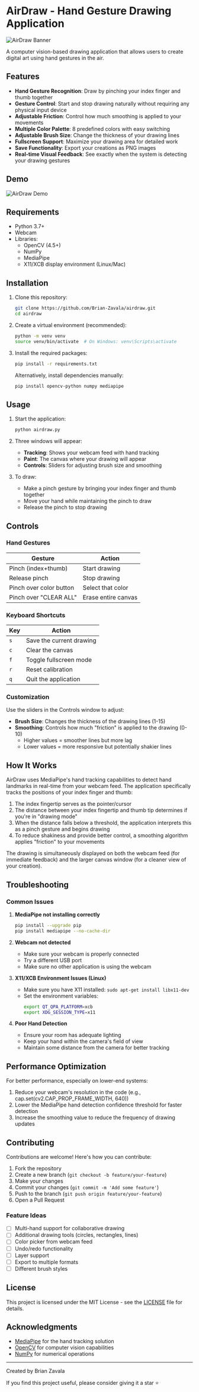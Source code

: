 # AirDraw - Hand Gesture Drawing Application

![AirDraw Banner](./assets/images/banner.svg)

A computer vision-based drawing application that allows users to create digital art using hand gestures in the air.

## Features

- **Hand Gesture Recognition**: Draw by pinching your index finger and thumb together
- **Gesture Control**: Start and stop drawing naturally without requiring any physical input device
- **Adjustable Friction**: Control how much smoothing is applied to your movements
- **Multiple Color Palette**: 8 predefined colors with easy switching
- **Adjustable Brush Size**: Change the thickness of your drawing lines
- **Fullscreen Support**: Maximize your drawing area for detailed work
- **Save Functionality**: Export your creations as PNG images
- **Real-time Visual Feedback**: See exactly when the system is detecting your drawing gestures

## Demo

![AirDraw Demo](https://via.placeholder.com/640x360/0a0a0a/FFFFFF?text=Demo+Video)

## Requirements

- Python 3.7+
- Webcam
- Libraries:
  - OpenCV (4.5+)
  - NumPy
  - MediaPipe
  - X11/XCB display environment (Linux/Mac)

## Installation

1. Clone this repository:
   ```bash
   git clone https://github.com/Brian-Zavala/airdraw.git
   cd airdraw
   ```

2. Create a virtual environment (recommended):
   ```bash
   python -m venv venv
   source venv/bin/activate  # On Windows: venv\Scripts\activate
   ```

3. Install the required packages:
   ```bash
   pip install -r requirements.txt
   ```
   
   Alternatively, install dependencies manually:
   ```bash
   pip install opencv-python numpy mediapipe
   ```

## Usage

1. Start the application:
   ```bash
   python airdraw.py
   ```

2. Three windows will appear:
   - **Tracking**: Shows your webcam feed with hand tracking
   - **Paint**: The canvas where your drawing will appear
   - **Controls**: Sliders for adjusting brush size and smoothing

3. To draw:
   - Make a pinch gesture by bringing your index finger and thumb together
   - Move your hand while maintaining the pinch to draw
   - Release the pinch to stop drawing

## Controls

### Hand Gestures

| Gesture | Action |
|---------|--------|
| Pinch (index+thumb) | Start drawing |
| Release pinch | Stop drawing |
| Pinch over color button | Select that color |
| Pinch over "CLEAR ALL" | Erase entire canvas |

### Keyboard Shortcuts

| Key | Action |
|-----|--------|
| `s` | Save the current drawing |
| `c` | Clear the canvas |
| `f` | Toggle fullscreen mode |
| `r` | Reset calibration |
| `q` | Quit the application |

### Customization

Use the sliders in the Controls window to adjust:
- **Brush Size**: Changes the thickness of the drawing lines (1-15)
- **Smoothing**: Controls how much "friction" is applied to the drawing (0-10)
  - Higher values = smoother lines but more lag
  - Lower values = more responsive but potentially shakier lines

## How It Works

AirDraw uses MediaPipe's hand tracking capabilities to detect hand landmarks in real-time from your webcam feed. The application specifically tracks the positions of your index finger and thumb:

1. The index fingertip serves as the pointer/cursor
2. The distance between your index fingertip and thumb tip determines if you're in "drawing mode"
3. When the distance falls below a threshold, the application interprets this as a pinch gesture and begins drawing
4. To reduce shakiness and provide better control, a smoothing algorithm applies "friction" to your movements

The drawing is simultaneously displayed on both the webcam feed (for immediate feedback) and the larger canvas window (for a cleaner view of your creation).

## Troubleshooting

### Common Issues

1. **MediaPipe not installing correctly**
   ```bash
   pip install --upgrade pip
   pip install mediapipe --no-cache-dir
   ```

2. **Webcam not detected**
   - Make sure your webcam is properly connected
   - Try a different USB port
   - Make sure no other application is using the webcam

3. **X11/XCB Environment Issues (Linux)**
   - Make sure you have X11 installed: `sudo apt-get install libx11-dev`
   - Set the environment variables:
     ```bash
     export QT_QPA_PLATFORM=xcb
     export XDG_SESSION_TYPE=x11
     ```

4. **Poor Hand Detection**
   - Ensure your room has adequate lighting
   - Keep your hand within the camera's field of view
   - Maintain some distance from the camera for better tracking

## Performance Optimization

For better performance, especially on lower-end systems:

1. Reduce your webcam's resolution in the code (e.g., cap.set(cv2.CAP_PROP_FRAME_WIDTH, 640))
2. Lower the MediaPipe hand detection confidence threshold for faster detection
3. Increase the smoothing value to reduce the frequency of drawing updates

## Contributing

Contributions are welcome! Here's how you can contribute:

1. Fork the repository
2. Create a new branch (`git checkout -b feature/your-feature`)
3. Make your changes
4. Commit your changes (`git commit -m 'Add some feature'`)
5. Push to the branch (`git push origin feature/your-feature`)
6. Open a Pull Request

### Feature Ideas

- [ ] Multi-hand support for collaborative drawing
- [ ] Additional drawing tools (circles, rectangles, lines)
- [ ] Color picker from webcam feed
- [ ] Undo/redo functionality
- [ ] Layer support
- [ ] Export to multiple formats
- [ ] Different brush styles

## License

This project is licensed under the MIT License - see the [LICENSE](LICENSE) file for details.

## Acknowledgments

- [MediaPipe](https://google.github.io/mediapipe/) for the hand tracking solution
- [OpenCV](https://opencv.org/) for computer vision capabilities
- [NumPy](https://numpy.org/) for numerical operations

---

Created by Brian Zavala

If you find this project useful, please consider giving it a star ⭐
